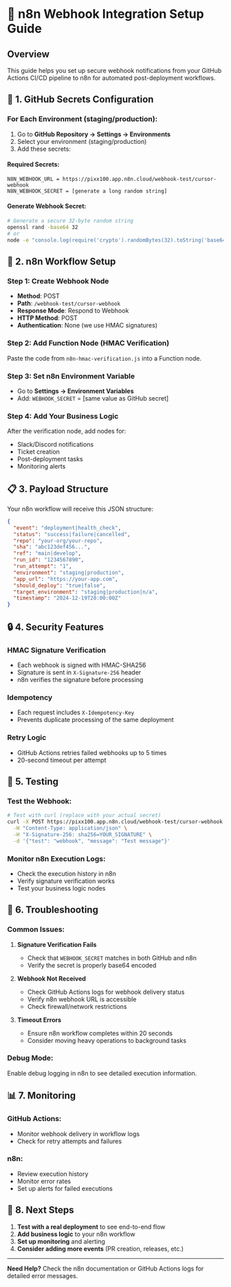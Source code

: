 # 🚀 n8n Webhook Integration Setup Guide

## Overview
This guide helps you set up secure webhook notifications from your GitHub Actions CI/CD pipeline to n8n for automated post-deployment workflows.

## 🔐 1. GitHub Secrets Configuration

### For Each Environment (staging/production):

1. Go to **GitHub Repository → Settings → Environments**
2. Select your environment (staging/production)
3. Add these secrets:

#### Required Secrets:
```
N8N_WEBHOOK_URL = https://pixx100.app.n8n.cloud/webhook-test/cursor-webhook
N8N_WEBHOOK_SECRET = [generate a long random string]
```

#### Generate Webhook Secret:
```bash
# Generate a secure 32-byte random string
openssl rand -base64 32
# or
node -e "console.log(require('crypto').randomBytes(32).toString('base64'))"
```

## 🔧 2. n8n Workflow Setup

### Step 1: Create Webhook Node
- **Method**: POST
- **Path**: `/webhook-test/cursor-webhook`
- **Response Mode**: Respond to Webhook
- **HTTP Method**: POST
- **Authentication**: None (we use HMAC signatures)

### Step 2: Add Function Node (HMAC Verification)
Paste the code from `n8n-hmac-verification.js` into a Function node.

### Step 3: Set n8n Environment Variable
- Go to **Settings → Environment Variables**
- Add: `WEBHOOK_SECRET` = [same value as GitHub secret]

### Step 4: Add Your Business Logic
After the verification node, add nodes for:
- Slack/Discord notifications
- Ticket creation
- Post-deployment tasks
- Monitoring alerts

## 📋 3. Payload Structure

Your n8n workflow will receive this JSON structure:

```json
{
  "event": "deployment|health_check",
  "status": "success|failure|cancelled",
  "repo": "your-org/your-repo",
  "sha": "abc123def456...",
  "ref": "main|develop",
  "run_id": "1234567890",
  "run_attempt": "1",
  "environment": "staging|production",
  "app_url": "https://your-app.com",
  "should_deploy": "true|false",
  "target_environment": "staging|production|n/a",
  "timestamp": "2024-12-19T20:00:00Z"
}
```

## 🔒 4. Security Features

### HMAC Signature Verification
- Each webhook is signed with HMAC-SHA256
- Signature is sent in `X-Signature-256` header
- n8n verifies the signature before processing

### Idempotency
- Each request includes `X-Idempotency-Key`
- Prevents duplicate processing of the same deployment

### Retry Logic
- GitHub Actions retries failed webhooks up to 5 times
- 20-second timeout per attempt

## 🧪 5. Testing

### Test the Webhook:
```bash
# Test with curl (replace with your actual secret)
curl -X POST https://pixx100.app.n8n.cloud/webhook-test/cursor-webhook \
  -H "Content-Type: application/json" \
  -H "X-Signature-256: sha256=YOUR_SIGNATURE" \
  -d '{"test": "webhook", "message": "Test message"}'
```

### Monitor n8n Execution Logs:
- Check the execution history in n8n
- Verify signature verification works
- Test your business logic nodes

## 🚨 6. Troubleshooting

### Common Issues:

1. **Signature Verification Fails**
   - Check that `WEBHOOK_SECRET` matches in both GitHub and n8n
   - Verify the secret is properly base64 encoded

2. **Webhook Not Received**
   - Check GitHub Actions logs for webhook delivery status
   - Verify n8n webhook URL is accessible
   - Check firewall/network restrictions

3. **Timeout Errors**
   - Ensure n8n workflow completes within 20 seconds
   - Consider moving heavy operations to background tasks

### Debug Mode:
Enable debug logging in n8n to see detailed execution information.

## 📊 7. Monitoring

### GitHub Actions:
- Monitor webhook delivery in workflow logs
- Check for retry attempts and failures

### n8n:
- Review execution history
- Monitor error rates
- Set up alerts for failed executions

## 🔄 8. Next Steps

1. **Test with a real deployment** to see end-to-end flow
2. **Add business logic** to your n8n workflow
3. **Set up monitoring** and alerting
4. **Consider adding more events** (PR creation, releases, etc.)

---

**Need Help?** Check the n8n documentation or GitHub Actions logs for detailed error messages.
